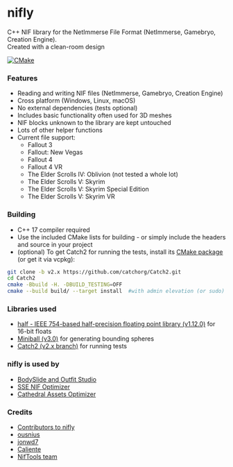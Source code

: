 # nifly
C++ NIF library for the NetImmerse File Format (NetImmerse, Gamebryo, Creation Engine).  
Created with a clean-room design

[![CMake](https://github.com/ousnius/nifly/actions/workflows/cmake.yml/badge.svg)](https://github.com/ousnius/nifly/actions/workflows/cmake.yml)

### Features
- Reading and writing NIF files (NetImmerse, Gamebryo, Creation Engine)
- Cross platform (Windows, Linux, macOS)
- No external dependencies (tests optional)
- Includes basic functionality often used for 3D meshes
- NIF blocks unknown to the library are kept untouched
- Lots of other helper functions
- Current file support:
  - Fallout 3
  - Fallout: New Vegas
  - Fallout 4
  - Fallout 4 VR
  - The Elder Scrolls IV: Oblivion (not tested a whole lot)
  - The Elder Scrolls V: Skyrim
  - The Elder Scrolls V: Skyrim Special Edition
  - The Elder Scrolls V: Skyrim VR

### Building
- C++ 17 compiler required
- Use the included CMake lists for building - or simply include the headers and source in your project
- (optional) To get Catch2 for running the tests, install its [CMake package](https://github.com/catchorg/Catch2/blob/devel/docs/cmake-integration.md#installing-catch2-from-git-repository) (or get it via vcpkg):
```bash
git clone -b v2.x https://github.com/catchorg/Catch2.git
cd Catch2
cmake -Bbuild -H. -DBUILD_TESTING=OFF
cmake --build build/ --target install  #with admin elevation (or sudo) depending on your cmake prefix path
```

### Libraries used
- [half - IEEE 754-based half-precision floating point library (v1.12.0)](http://half.sourceforge.net/) for 16-bit floats
- [Miniball (v3.0)](https://people.inf.ethz.ch/gaertner/subdir/software/miniball.html) for generating bounding spheres
- [Catch2 (v2.x branch)](https://github.com/catchorg/Catch2/tree/v2.x) for running tests

### nifly is used by
- [BodySlide and Outfit Studio](https://github.com/ousnius/BodySlide-and-Outfit-Studio)
- [SSE NIF Optimizer](https://github.com/ousnius/SSE-NIF-Optimizer)
- [Cathedral Assets Optimizer](https://gitlab.com/G_ka/Cathedral_Assets_Optimizer)

### Credits
- [Contributors to nifly](https://github.com/ousnius/nifly/graphs/contributors)
- [ousnius](https://github.com/ousnius)
- [jonwd7](https://github.com/jonwd7)
- [Caliente](https://github.com/Caliente8)
- [NifTools team](https://www.niftools.org/)
